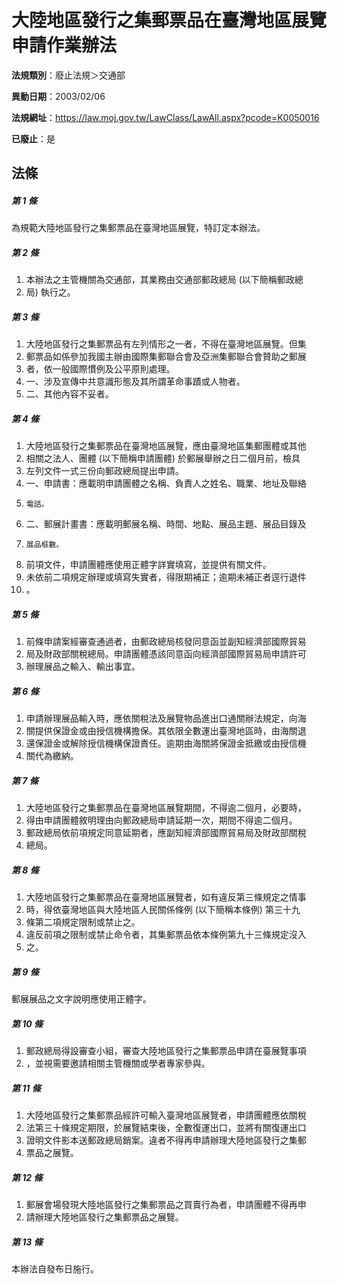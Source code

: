 # 大陸地區發行之集郵票品在臺灣地區展覽申請作業辦法

**法規類別**：廢止法規＞交通部

**異動日期**：2003/02/06  

**法規網址**：https://law.moj.gov.tw/LawClass/LawAll.aspx?pcode=K0050016

**已廢止**：是



## 法條
##### 第 1 條
為規範大陸地區發行之集郵票品在臺灣地區展覽，特訂定本辦法。

##### 第 2 條
1. 本辦法之主管機關為交通部，其業務由交通部郵政總局 (以下簡稱郵政總
1. 局) 執行之。

##### 第 3 條
1. 大陸地區發行之集郵票品有左列情形之一者，不得在臺灣地區展覽。但集
1. 郵票品如係參加我國主辦由國際集郵聯合會及亞洲集郵聯合會贊助之郵展
1. 者，依一般國際慣例及公平原則處理。
1. 一、涉及宣傳中共意識形態及其所謂革命事蹟或人物者。
1. 二、其他內容不妥者。

##### 第 4 條
1. 大陸地區發行之集郵票品在臺灣地區展覽，應由臺灣地區集郵團體或其他
1. 相關之法人、團體 (以下簡稱申請團體) 於郵展舉辦之日二個月前，檢具
1. 左列文件一式三份向郵政總局提出申請。
1. 一、申請書：應載明申請團體之名稱、負責人之姓名、職業、地址及聯絡
1.     電話。
1. 二、郵展計畫書：應載明郵展名稱、時間、地點、展品主題、展品目錄及
1.     展品框數。
1. 前項文件，申請團體應使用正體字詳實填寫，並提供有關文件。
1. 未依前二項規定辦理或填寫失實者，得限期補正；逾期未補正者逕行退件
1. 。

##### 第 5 條
1. 前條申請案經審查通過者，由郵政總局核發同意函並副知經濟部國際貿易
1. 局及財政部關稅總局。申請團體憑該同意函向經濟部國際貿易局申請許可
1. 辦理展品之輸入、輸出事宜。

##### 第 6 條
1. 申請辦理展品輸入時，應依關稅法及展覽物品進出口通關辦法規定，向海
1. 關提供保證金或由授信機構擔保。其依限全數運出臺灣地區時，由海關退
1. 還保證金或解除授信機構保證責任。逾期由海關將保證金抵繳或由授信機
1. 關代為繳納。

##### 第 7 條
1. 大陸地區發行之集郵票品在臺灣地區展覽期間，不得逾二個月，必要時，
1. 得由申請團體敘明理由向郵政總局申請延期一次，期間不得逾二個月。
1. 郵政總局依前項規定同意延期者，應副知經濟部國際貿易局及財政部關稅
1. 總局。

##### 第 8 條
1. 大陸地區發行之集郵票品在臺灣地區展覽者，如有違反第三條規定之情事
1. 時，得依臺灣地區與大陸地區人民關係條例 (以下簡稱本條例) 第三十九
1. 條第二項規定限制或禁止之。
1. 違反前項之限制或禁止命令者，其集郵票品依本條例第九十三條規定沒入
1. 之。

##### 第 9 條
郵展展品之文字說明應使用正體字。

##### 第 10 條
1. 郵政總局得設審查小組，審查大陸地區發行之集郵票品申請在臺展覽事項
1. ，並視需要邀請相關主管機關或學者專家參與。

##### 第 11 條
1. 大陸地區發行之集郵票品經許可輸入臺灣地區展覽者，申請團體應依關稅
1. 法第三十條規定期限，於展覽結束後，全數復運出口，並將有關復運出口
1. 證明文件影本送郵政總局銷案。違者不得再申請辦理大陸地區發行之集郵
1. 票品之展覽。

##### 第 12 條
1. 郵展會場發現大陸地區發行之集郵票品之買賣行為者，申請團體不得再申
1. 請辦理大陸地區發行之集郵票品之展覽。

##### 第 13 條
本辦法自發布日施行。


